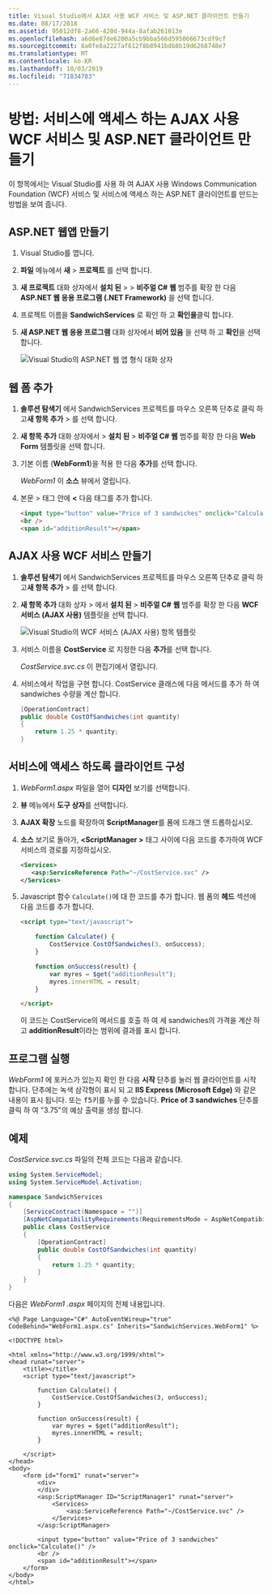 ```yaml
---
title: Visual Studio에서 AJAX 사용 WCF 서비스 및 ASP.NET 클라이언트 만들기
ms.date: 08/17/2018
ms.assetid: 95012df8-2a66-420d-944a-8afab261013e
ms.openlocfilehash: a6d6e87de6200a5cb9bba566d595066673cdf9cf
ms.sourcegitcommit: 8a0fe8a2227af612f8b8941bdb8b19d6268748e7
ms.translationtype: MT
ms.contentlocale: ko-KR
ms.lasthandoff: 10/03/2019
ms.locfileid: "71834783"
---
```

# <a name="how-to-create-an-ajax-enabled-wcf-service-and-an-aspnet-client-that-accesses-the-service"></a>방법: 서비스에 액세스 하는 AJAX 사용 WCF 서비스 및 ASP.NET 클라이언트 만들기

이 항목에서는 Visual Studio를 사용 하 여 AJAX 사용 Windows Communication Foundation (WCF) 서비스 및 서비스에 액세스 하는 ASP.NET 클라이언트를 만드는 방법을 보여 줍니다.

## <a name="create-an-aspnet-web-app"></a>ASP.NET 웹앱 만들기

1. Visual Studio를 엽니다.

1. **파일** 메뉴에서 **새** > **프로젝트** 를 선택 합니다.

1. **새 프로젝트** 대화 상자에서 **설치 된** >   > **비주얼 C#**  **웹** 범주를 확장 한 다음 **ASP.NET 웹 응용 프로그램 (.NET Framework)** 을 선택 합니다.

1. 프로젝트 이름을 **SandwichServices** 로 확인 하 고 **확인을**클릭 합니다.

1. **새 ASP.NET 웹 응용 프로그램** 대화 상자에서 **비어 있음** 을 선택 하 고 **확인**을 선택 합니다.

   ![Visual Studio의 ASP.NET 웹 앱 형식 대화 상자](./media/create-an-ajax-wcf-asp-net-client/new-asp-net-web-app-type.png)

## <a name="add-a-web-form"></a>웹 폼 추가

1. **솔루션 탐색기** 에서 SandwichServices 프로젝트를 마우스 오른쪽 단추로 클릭 하 고**새 항목** **추가** > 를 선택 합니다.

1. **새 항목 추가** 대화 상자에서  >  **설치 된** > **비주얼 C#**  **웹** 범주를 확장 한 다음 **Web Form** 템플릿을 선택 합니다.

1. 기본 이름 (**WebForm1**)을 적용 한 다음 **추가**를 선택 합니다.

   *WebForm1* 이 **소스** 뷰에서 열립니다.

1. 본문 > 태그 안에  **\<** 다음 태그를 추가 합니다.

   ```html
   <input type="button" value="Price of 3 sandwiches" onclick="Calculate()"/>
   <br />
   <span id="additionResult"></span>
   ```

## <a name="create-an-ajax-enabled-wcf-service"></a>AJAX 사용 WCF 서비스 만들기

1. **솔루션 탐색기** 에서 SandwichServices 프로젝트를 마우스 오른쪽 단추로 클릭 하 고**새 항목** **추가** > 를 선택 합니다.

1. **새 항목 추가** 대화 상자  > 에서 **설치 된** > **비주얼 C#**  **웹** 범주를 확장 한 다음 **WCF 서비스 (AJAX 사용)** 템플릿을 선택 합니다.

   ![Visual Studio의 WCF 서비스 (AJAX 사용) 항목 템플릿](./media/create-an-ajax-wcf-asp-net-client/add-wcf-service.png)

1. 서비스 이름을 **CostService** 로 지정한 다음 **추가**를 선택 합니다.

   *CostService.svc.cs* 이 편집기에서 열립니다.

1. 서비스에서 작업을 구현 합니다. CostService 클래스에 다음 메서드를 추가 하 여 sandwiches 수량을 계산 합니다.

    ```csharp
    [OperationContract]
    public double CostOfSandwiches(int quantity)
    {
        return 1.25 * quantity;
    }
    ```

## <a name="configure-the-client-to-access-the-service"></a>서비스에 액세스 하도록 클라이언트 구성

1. *WebForm1.aspx* 파일을 열어 **디자인** 보기를 선택합니다.

2. **뷰** 메뉴에서 **도구 상자**를 선택합니다.

3. **AJAX 확장** 노드를 확장하여 **ScriptManager**를 폼에 드래그 앤 드롭하십시오.

4. **소스** 보기로 돌아가, **\<ScriptManager >** 태그 사이에 다음 코드를 추가하여 WCF 서비스의 경로를 지정하십시오.

    ```xml
    <Services>
       <asp:ServiceReference Path="~/CostService.svc" />
    </Services>
    ```

5. Javascript 함수 `Calculate()`에 대 한 코드를 추가 합니다. 웹 폼의 **헤드** 섹션에 다음 코드를 추가 합니다.

    ```html
    <script type="text/javascript">

        function Calculate() {
            CostService.CostOfSandwiches(3, onSuccess);
        }

        function onSuccess(result) {
            var myres = $get("additionResult");
            myres.innerHTML = result;
        }

    </script>
    ```

   이 코드는 CostService의 메서드를 호출 하 여 세 sandwiches의 가격을 계산 하 고 **additionResult**이라는 범위에 결과를 표시 합니다.

## <a name="run-the-program"></a>프로그램 실행

*WebForm1* 에 포커스가 있는지 확인 한 다음 **시작** 단추를 눌러 웹 클라이언트를 시작 합니다. 단추에는 녹색 삼각형이 표시 되 고 **IIS Express (Microsoft Edge)** 와 같은 내용이 표시 됩니다. 또는 <kbd>f5</kbd>키를 누를 수 있습니다. **Price of 3 sandwiches** 단추를 클릭 하 여 "3.75"의 예상 출력을 생성 합니다.

## <a name="example"></a>예제

*CostService.svc.cs* 파일의 전체 코드는 다음과 같습니다.

```csharp
using System.ServiceModel;
using System.ServiceModel.Activation;

namespace SandwichServices
{
    [ServiceContract(Namespace = "")]
    [AspNetCompatibilityRequirements(RequirementsMode = AspNetCompatibilityRequirementsMode.Allowed)]
    public class CostService
    {
        [OperationContract]
        public double CostOfSandwiches(int quantity)
        {
            return 1.25 * quantity;
        }
    }
}
```

다음은 *WebForm1 .aspx* 페이지의 전체 내용입니다.

```aspx-csharp
<%@ Page Language="C#" AutoEventWireup="true" CodeBehind="WebForm1.aspx.cs" Inherits="SandwichServices.WebForm1" %>

<!DOCTYPE html>

<html xmlns="http://www.w3.org/1999/xhtml">
<head runat="server">
    <title></title>
    <script type="text/javascript">

        function Calculate() {
            CostService.CostOfSandwiches(3, onSuccess);
        }

        function onSuccess(result) {
            var myres = $get("additionResult");
            myres.innerHTML = result;
        }

    </script>
</head>
<body>
    <form id="form1" runat="server">
        <div>
        </div>
        <asp:ScriptManager ID="ScriptManager1" runat="server">
            <Services>
                <asp:ServiceReference Path="~/CostService.svc" />
            </Services>
        </asp:ScriptManager>

        <input type="button" value="Price of 3 sandwiches" onclick="Calculate()" />
        <br />
        <span id="additionResult"></span>
    </form>
</body>
</html>
```
